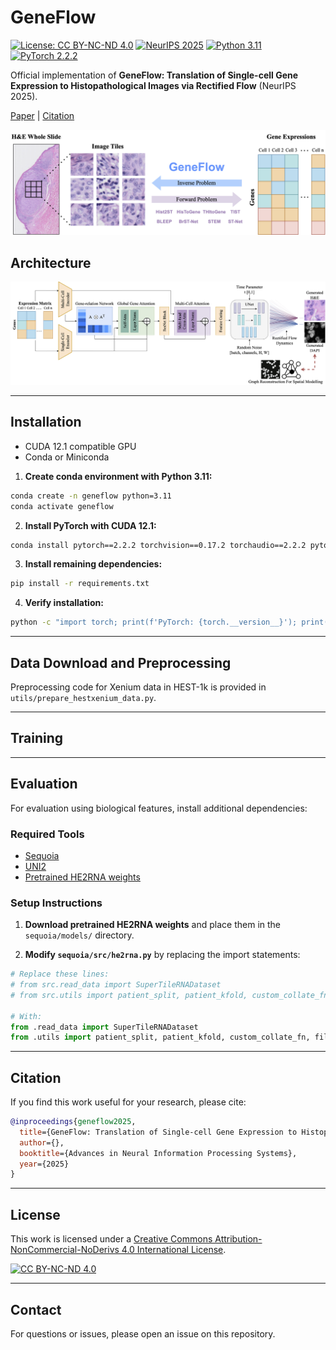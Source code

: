 # GeneFlow

[![License: CC BY-NC-ND 4.0](https://img.shields.io/badge/License-CC%20BY--NC--ND%204.0-lightgrey.svg)](http://creativecommons.org/licenses/by-nc-nd/4.0/)
[![NeurIPS 2025](https://img.shields.io/badge/NeurIPS-2025-blue.svg)](https://neurips.cc/virtual/2025/poster/114997)
[![Python 3.11](https://img.shields.io/badge/python-3.11-blue.svg)](https://www.python.org/downloads/)
[![PyTorch 2.2.2](https://img.shields.io/badge/pytorch-2.2.2-red.svg)](https://pytorch.org/)

Official implementation of **GeneFlow: Translation of Single-cell Gene Expression to Histopathological Images via Rectified Flow** (NeurIPS 2025).

[Paper](https://neurips.cc/virtual/2025/poster/114997) | [Citation](#citation)

![cover](misc/genecover.png "Cover")

## Architecture

![overview](misc/geneflow-cr.png "GeneFlow Overview")

---

## Installation

- CUDA 12.1 compatible GPU
- Conda or Miniconda

1. **Create conda environment with Python 3.11:**
```bash
conda create -n geneflow python=3.11
conda activate geneflow
```

2. **Install PyTorch with CUDA 12.1:**
```bash
conda install pytorch==2.2.2 torchvision==0.17.2 torchaudio==2.2.2 pytorch-cuda=12.1 -c pytorch -c nvidia
```

3. **Install remaining dependencies:**
```bash
pip install -r requirements.txt
```

4. **Verify installation:**
```bash
python -c "import torch; print(f'PyTorch: {torch.__version__}'); print(f'CUDA available: {torch.cuda.is_available()}')"
```

---

## Data Download and Preprocessing

Preprocessing code for Xenium data in HEST-1k is provided in `utils/prepare_hestxenium_data.py`.

---

## Training

---

## Evaluation

For evaluation using biological features, install additional dependencies:

### Required Tools
- [Sequoia](https://github.com/gevaertlab/sequoia-pub)
- [UNI2](https://huggingface.co/MahmoodLab/UNI2-h)
- [Pretrained HE2RNA weights](https://huggingface.co/gevaertlab)

### Setup Instructions

1. **Download pretrained HE2RNA weights** and place them in the `sequoia/models/` directory.

2. **Modify `sequoia/src/he2rna.py`** by replacing the import statements:

```python
# Replace these lines:
# from src.read_data import SuperTileRNADataset
# from src.utils import patient_split, patient_kfold, custom_collate_fn, filter_no_features

# With:
from .read_data import SuperTileRNADataset
from .utils import patient_split, patient_kfold, custom_collate_fn, filter_no_features
```

---

## Citation

If you find this work useful for your research, please cite:

```bibtex
@inproceedings{geneflow2025,
  title={GeneFlow: Translation of Single-cell Gene Expression to Histopathological Images via Rectified Flow},
  author={},
  booktitle={Advances in Neural Information Processing Systems},
  year={2025}
}
```

---

## License

This work is licensed under a [Creative Commons Attribution-NonCommercial-NoDerivs 4.0 International License](http://creativecommons.org/licenses/by-nc-nd/4.0/).

[![CC BY-NC-ND 4.0](https://licensebuttons.net/l/by-nc-nd/4.0/88x31.png)](http://creativecommons.org/licenses/by-nc-nd/4.0/)

---

## Contact

For questions or issues, please open an issue on this repository.